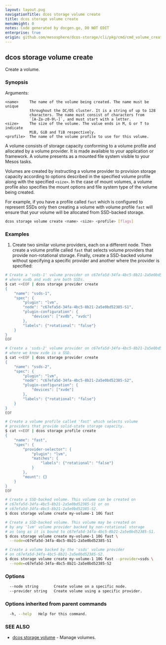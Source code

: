 ```yaml
---
layout: layout.pug
navigationTitle: dcos storage volume create
title: dcos storage volume create
menuWeight: 0
notes: Code generated by docgen.go, DO NOT EDIT
enterprise: true
origin: github.com/mesosphere/dcos-storage/cli/pkg/cmd/cmd_volume_create.go
---
```

## dcos storage volume create

Create a volume.

### Synopsis

Arguments:

    <name>     The name of the volume being created. The name must be unique
               throughout the DC/OS cluster. It is a string of up to 128
               characters. The name must consist of characters from
               `[A-Za-z0-9\-]`, and must start with a letter.
    <size>     The size of the volume. The value ends in M, G or T to indicate
               MiB, GiB and TiB respectively.
    <profile>  The name of the volume profile to use for this volume.

A volume consists of storage capacity conforming to a volume profile and
allocated by a volume provider. It is made available to your application or
framework. A volume presents as a mounted file system visible to your Mesos
tasks.

Volumes are created by instructing a volume provider to provision storage
capacity according to options described in the specified volume profile along
with the specified `<size>`. In the case of mount volumes, a volume profile also
specifies the mount options and file system type of the volume being created.

For example, if you have a profile called `fast` which is configured to
represent SSDs only then creating a volume with volume profile `fast` will
ensure that your volume will be allocated from SSD-backed storage.

```bash
dcos storage volume create <name> <size> <profile> [flags]
```

### Examples

1. Create two similar volume providers, each on a different node. Then create a volume profile called `fast` that selects volume providers that provide non-rotational storage. Finally, create a SSD-backed volume without specifying a specific provider and another where the provider is specified:

```bash
# Create a 'ssds-1' volume provider on c67efa5d-34fa-4bc5-8b21-2a5e0bd52385-S1,
# where xvdb and xvdc are both SSDs.
$ cat <<EOF | dcos storage provider create
{
    "name": "ssds-1",
    "spec": {
        "plugin": "lvm",
        "node": "c67efa5d-34fa-4bc5-8b21-2a5e0bd52385-S1",
        "plugin-configuration": {
            "devices": ["xvdb", "xvdc"]
        },
        "labels": {"rotational": "false"}
    }
}
EOF

# Create a 'ssds-2' volume provider on c67efa5d-34fa-4bc5-8b21-2a5e0bd52385-S2,
# where we know xvde is a SSD.
$ cat <<EOF | dcos storage provider create
{
    "name": "ssds-2",
    "spec": {
        "plugin": "lvm",
        "node": "c67efa5d-34fa-4bc5-8b21-2a5e0bd52385-S2",
        "plugin-configuration": {
            "devices": ["xvde"]
        },
        "labels": {"rotational": "false"}
    }
}
EOF

# Create a volume profile called 'fast' which selects volume
# providers that provide solid-state storage capacity.
$ cat <<EOF | dcos storage profile create
{
    "name": "fast",
    "spec": {
        "provider-selector": {
            "plugin": "lvm",
            "matches": {
                "labels": {"rotational": "false"}
            }
        },
        "mount": {}
    }
}
EOF

# Create a SSD-backed volume. This volume can be created on
# c67efa5d-34fa-4bc5-8b21-2a5e0bd52385-S1 or on
# c67efa5d-34fa-4bc5-8b21-2a5e0bd52385-S2.
$ dcos storage volume create my-volume-1 10G fast

# Create a SSD-backed volume. This volume may be created on
# by any 'lvm' volume provider backed by non-rotational storage
# as long as it is bound to c67efa5d-34fa-4bc5-8b21-2a5e0bd52385-S1.
$ dcos storage volume create my-volume-1 10G fast \
  --node=c67efa5d-34fa-4bc5-8b21-2a5e0bd52385-S1

# Create a volume backed by the 'ssds' volume provider
# on c67efa5d-34fa-4bc5-8b21-2a5e0bd52385-S2.
$ dcos storage volume create my-volume-1 10G fast --provider=ssds \
  --node=c67efa5d-34fa-4bc5-8b21-2a5e0bd52385-S2
```

### Options

```bash
  --node string       Create volume on a specific node.
  --provider string   Create volume using a specific provider.
```

### Options inherited from parent commands

```bash
  -h, --help   Help for this command.
```

### SEE ALSO

* [dcos storage volume](../)	 - Manage volumes.

